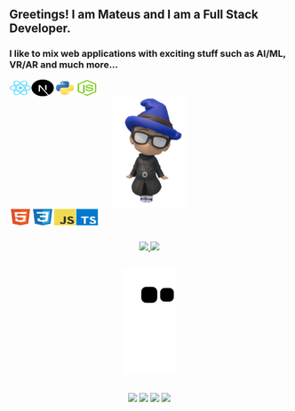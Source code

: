 ## Greetings! I am Mateus and I am a Full Stack Developer. 

### I like to mix web applications with exciting stuff such as AI/ML, VR/AR and much more...

<div align="center">
  <div style="display: flex">
    <img alt="React" height="30" width="40" src="https://raw.githubusercontent.com/devicons/devicon/master/icons/react/react-original.svg" />
    <img alt="React" height="30" width="40" src="https://raw.githubusercontent.com/devicons/devicon/master/icons/nextjs/nextjs-original.svg" />
    <img alt="Python" height="30" width="40" src="https://raw.githubusercontent.com/devicons/devicon/master/icons/python/python-original.svg" />
    <img alt="NodeJs" height="30" width="40" src="https://raw.githubusercontent.com/devicons/devicon/master/icons/nodejs/nodejs-original.svg" />
  </div>
  <img alt="Magus photo" src="https://github.com/mateusmb/mateusmb.github.io/blob/master/assets/maguspose.png" height="200" />
  <div style="display: flex">
    <img alt="HTML" height="30" width="40" src="https://raw.githubusercontent.com/devicons/devicon/master/icons/html5/html5-original.svg" />
    <img alt="CSS" height="30" width="40" src="https://raw.githubusercontent.com/devicons/devicon/master/icons/css3/css3-original.svg" />
    <img alt="Js" height="30" width="40" src="https://raw.githubusercontent.com/devicons/devicon/master/icons/javascript/javascript-original.svg" />
    <img alt="Ts" height="30" width="40" src="https://raw.githubusercontent.com/devicons/devicon/master/icons/typescript/typescript-original.svg">
  </div>
</div>

##

<div align="center">
  <a href="https://github.com/mateusmb">
  <img height="180em" src="https://github-readme-stats.vercel.app/api?username=mateusmb&show_icons=true&theme=dracula&include_all_commits=true&count_private=true" />
  <img height="180em" src="https://github-readme-stats.vercel.app/api/top-langs/?username=mateusmb&layout=compact&langs_count=7&theme=dracula" />
</div>
  
##

<div align="center">
  
  <span></span>
  
  ![Snake animation](https://github.com/rafaballerini/rafaballerini/blob/output/github-contribution-grid-snake.svg)
  
</div>
  
##

<div align="center">
  <a href="https://www.linkedin.com/in/mateusmb" target="_blank"><img src="https://img.shields.io/badge/-LinkedIn-%230077B5?style=for-the-badge&logo=linkedin&logoColor=white" target="_blank"></a>
  <a href="https://twitter.com/themagusdev" target="_blank"><img src="https://img.shields.io/badge/-Twitter-%2399CCFF?style=for-the-badge&logo=twitter&logoColor=white" target="_blank"></a>
  <a href="https://www.youtube.com/channel/UCjedo9QX8onV2EPsciOKnqg" target="_blank"><img src="https://img.shields.io/badge/YouTube-FF0000?style=for-the-badge&logo=youtube&logoColor=white" target="_blank"></a> 
  <a href = "mailto:mateusmbdev@gmail.com"><img src="https://img.shields.io/badge/-Gmail-%23333?style=for-the-badge&logo=gmail&logoColor=white" target="_blank"></a>
</div>


